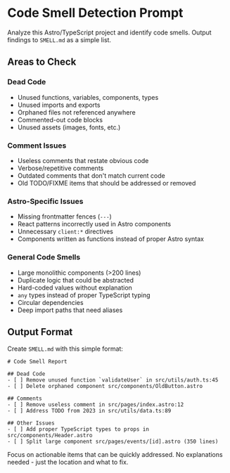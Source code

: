 # Code Smell Detection Prompt

Analyze this Astro/TypeScript project and identify code smells. Output findings to `SMELL.md` as a simple list.

## Areas to Check

### Dead Code

- Unused functions, variables, components, types
- Unused imports and exports
- Orphaned files not referenced anywhere
- Commented-out code blocks
- Unused assets (images, fonts, etc.)

### Comment Issues

- Useless comments that restate obvious code
- Verbose/repetitive comments
- Outdated comments that don't match current code
- Old TODO/FIXME items that should be addressed or removed

### Astro-Specific Issues

- Missing frontmatter fences (`---`)
- React patterns incorrectly used in Astro components
- Unnecessary `client:*` directives
- Components written as functions instead of proper Astro syntax

### General Code Smells

- Large monolithic components (>200 lines)
- Duplicate logic that could be abstracted
- Hard-coded values without explanation
- `any` types instead of proper TypeScript typing
- Circular dependencies
- Deep import paths that need aliases

## Output Format

Create `SMELL.md` with this simple format:

```
# Code Smell Report

## Dead Code
- [ ] Remove unused function `validateUser` in src/utils/auth.ts:45
- [ ] Delete orphaned component src/components/OldButton.astro

## Comments
- [ ] Remove useless comment in src/pages/index.astro:12
- [ ] Address TODO from 2023 in src/utils/data.ts:89

## Other Issues
- [ ] Add proper TypeScript types to props in src/components/Header.astro
- [ ] Split large component src/pages/events/[id].astro (350 lines)
```

Focus on actionable items that can be quickly addressed. No explanations needed - just the location and what to fix.
